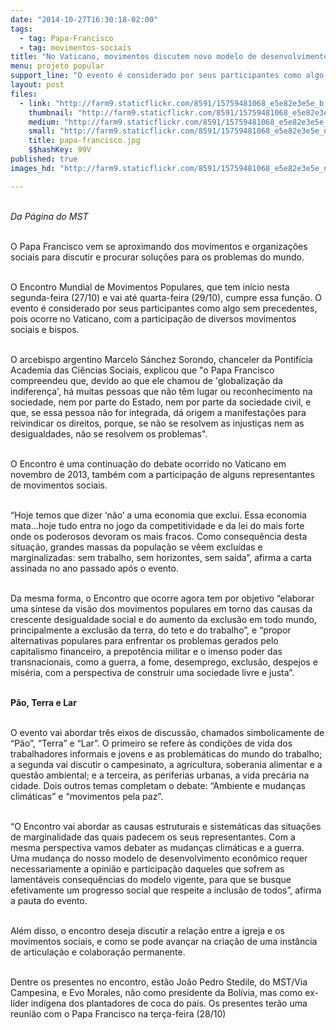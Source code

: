 ```yaml
---
date: "2014-10-27T16:30:18-02:00"
tags:
  - tag: Papa-Francisco
  - tag: movimentos-sociais
title: "No Vaticano, movimentos discutem novo modelo de desenvolvimento"
menu: projeto popular
support_line: "O evento é considerado por seus participantes como algo sem precedentes, pois ocorre no Vaticano, com a participação de diversos movimentos sociais e bispos."
layout: post
files:
  - link: "http://farm9.staticflickr.com/8591/15759481068_e5e82e3e5e_b.jpg"
    thumbnail: "http://farm9.staticflickr.com/8591/15759481068_e5e82e3e5e_t.jpg"
    medium: "http://farm9.staticflickr.com/8591/15759481068_e5e82e3e5e_z.jpg"
    small: "http://farm9.staticflickr.com/8591/15759481068_e5e82e3e5e_n.jpg"
    title: papa-francisco.jpg
    $$hashKey: 99V
published: true
images_hd: "http://farm9.staticflickr.com/8591/15759481068_e5e82e3e5e_n.jpg"

---
```

<div id="content-header">
<div id="content-title">
<p><br />
<em>Da&nbsp;P&aacute;gina do MST</em></p>

<p><br />
O Papa Francisco vem se aproximando dos movimentos e organiza&ccedil;&otilde;es sociais para discutir e procurar solu&ccedil;&otilde;es para os problemas do mundo.</p>

<p><br />
O Encontro Mundial de Movimentos Populares, que tem in&iacute;cio nesta segunda-feira (27/10) e vai at&eacute; quarta-feira (29/10), cumpre essa fun&ccedil;&atilde;o. O evento &eacute; considerado por seus participantes como algo sem precedentes, pois ocorre no Vaticano, com a participa&ccedil;&atilde;o de diversos movimentos sociais e bispos.</p>

<p><br />
O arcebispo argentino Marcelo S&aacute;nchez Sorondo, chanceler da Pontif&iacute;cia Academia das Ci&ecirc;ncias Sociais, explicou que &quot;o Papa Francisco compreendeu que, devido ao que ele chamou de &#39;globaliza&ccedil;&atilde;o da indiferen&ccedil;a&#39;, h&aacute; muitas pessoas que n&atilde;o t&ecirc;m lugar ou reconhecimento na sociedade, nem por parte do Estado, nem por parte da sociedade civil, e que, se essa pessoa n&atilde;o for integrada, d&aacute; origem a manifesta&ccedil;&otilde;es para reivindicar os direitos, porque, se n&atilde;o se resolvem as injusti&ccedil;as nem as desigualdades, n&atilde;o se resolvem os problemas&quot;.</p>

<p><br />
O Encontro &eacute; uma continua&ccedil;&atilde;o do debate ocorrido no Vaticano em novembro de 2013, tamb&eacute;m com a participa&ccedil;&atilde;o de alguns representantes de movimentos sociais.&nbsp;</p>

<p><br />
&ldquo;Hoje temos que dizer &lsquo;n&atilde;o&rsquo; a uma economia que exclui. Essa economia mata...hoje tudo entra no jogo da competitividade e da lei do mais forte onde os poderosos devoram os mais fracos. Como consequ&ecirc;ncia desta situa&ccedil;&atilde;o, grandes massas da popula&ccedil;&atilde;o se v&ecirc;em exclu&iacute;das e marginalizadas: sem trabalho, sem horizontes, sem sa&iacute;da&rdquo;, afirma a carta assinada no ano passado ap&oacute;s o evento.&nbsp;</p>

<p><br />
Da mesma forma, o Encontro que ocorre agora tem por objetivo &ldquo;elaborar uma s&iacute;ntese da vis&atilde;o dos movimentos populares em torno das causas da crescente desigualdade social e do aumento da exclus&atilde;o em todo mundo, principalmente a exclus&atilde;o da terra, do teto e do trabalho&rdquo;, e &ldquo;propor alternativas populares para enfrentar os problemas gerados pelo capitalismo financeiro, a prepot&ecirc;ncia militar e o imenso poder das transnacionais, como a guerra, a fome, desemprego, exclus&atilde;o, despejos e mis&eacute;ria, com a perspectiva de construir uma sociedade livre e justa&rdquo;.</p>

<p><br />
<strong>P&atilde;o, Terra e Lar</strong></p>

<p><br />
O evento vai abordar tr&ecirc;s eixos de discuss&atilde;o, chamados simbolicamente de &ldquo;P&atilde;o&rdquo;, &ldquo;Terra&rdquo; e &ldquo;Lar&rdquo;. O primeiro se refere &agrave;s condi&ccedil;&otilde;es de vida dos trabalhadores informais e jovens e as problem&aacute;ticas do mundo do trabalho; a segunda vai discutir o campesinato, a agricultura, soberania alimentar e a quest&atilde;o ambiental; e a terceira, as periferias urbanas, a vida prec&aacute;ria na cidade. Dois outros temas completam o debate: &ldquo;Ambiente e mudan&ccedil;as clim&aacute;ticas&rdquo; e &ldquo;movimentos pela paz&rdquo;.</p>

<p><br />
&ldquo;O Encontro vai abordar as causas estruturais e sistem&aacute;ticas das situa&ccedil;&otilde;es de marginalidade das quais padecem os seus representantes. Com a mesma perspectiva vamos debater as mudan&ccedil;as clim&aacute;ticas e a guerra. Uma mudan&ccedil;a do nosso modelo de desenvolvimento econ&ocirc;mico requer necessariamente a opini&atilde;o e participa&ccedil;&atilde;o daqueles que sofrem as lament&aacute;veis consequ&ecirc;ncias do modelo vigente, para que se busque efetivamente um progresso social que respeite a inclus&atilde;o de todos&rdquo;, afirma a pauta do evento.&nbsp;</p>

<p><br />
Al&eacute;m disso, o encontro deseja discutir a rela&ccedil;&atilde;o entre a igreja e os movimentos sociais, e como se pode avan&ccedil;ar na cria&ccedil;&atilde;o de uma inst&acirc;ncia de articula&ccedil;&atilde;o e colabora&ccedil;&atilde;o permanente.&nbsp;</p>

<p><br />
Dentre os presentes no encontro, est&atilde;o Jo&atilde;o Pedro Stedile, do MST/Via Campesina, e Evo Morales, n&atilde;o como presidente da Bol&iacute;via, mas como ex-l&iacute;der ind&iacute;gena dos plantadores de coca do pa&iacute;s. Os presentes ter&atilde;o uma reuni&atilde;o com o Papa Francisco na ter&ccedil;a-feira (28/10)</p>
</div>
</div>
